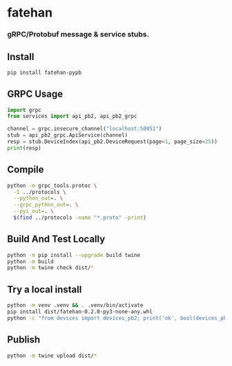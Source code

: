 # fatehan

### gRPC/Protobuf message & service stubs.

## Install

```bash
pip install fatehan-pypb
```

## GRPC Usage

```python
import grpc
from services import api_pb2, api_pb2_grpc

channel = grpc.insecure_channel("localhost:50051")
stub = api_pb2_grpc.ApiService(channel) 
resp = stub.DeviceIndex(api_pb2.DeviceRequest(page=1, page_size=25))
print(resp)
```

## Compile

```bash
python -m grpc_tools.protoc \
  -I ../protocols \
  --python_out=. \
  --grpc_python_out=. \
  --pyi_out=. \
  $(find ../protocols -name "*.proto" -print)
```

## Build And Test Locally
```bash
python -m pip install --upgrade build twine
python -m build
python -m twine check dist/*
```

## Try a local install
```bash
python -m venv .venv && . .venv/bin/activate
pip install dist/fatehan-0.2.0-py3-none-any.whl
python -c "from devices import devices_pb2; print('ok', bool(devices_pb2))"
```

## Publish
```bash
python -m twine upload dist/*
```
